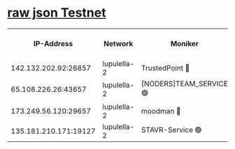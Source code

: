 [raw json Testnet](https://rpc-check.jaclalt.stavr.tech/jaclalt/rpc-jaclalt-result.json)
=

<table><tr><th>IP-Address</th><th>Network</th><th>Moniker</th><th>Latest Block Height</th><th>Earliest Block Height</th><th>Catching Up</th><th>Tx Index</th><th>Voting Power</th><th>Scan Time</th></tr><tr><td>142.132.202.92:26857</td><td>lupulella-2</td><td>TrustedPoint 🔴</td><td>6661012</td><td>6282001</td><td>False</td><td>off</td><td>5</td><td>2024-02-14T08:15:38.264727992UTC</td></tr><tr><td>65.108.226.26:43657</td><td>lupulella-2</td><td>[NODERS]TEAM_SERVICE 🟢</td><td>6661012</td><td>6282001</td><td>False</td><td>on</td><td>0</td><td>2024-02-14T08:15:38.748961128UTC</td></tr><tr><td>173.249.56.120:29657</td><td>lupulella-2</td><td>moodman 🔴</td><td>6661012</td><td>6561012</td><td>False</td><td>off</td><td>940134</td><td>2024-02-14T08:15:37.975942281UTC</td></tr><tr><td>135.181.210.171:19127</td><td>lupulella-2</td><td>STAVR-Service 🟢</td><td>6661010</td><td>6660001</td><td>False</td><td>on</td><td>0</td><td>2024-02-14T08:15:29.265918609UTC</td></tr></table>
